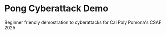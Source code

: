 # Pong Cyberattack Demo

Beginner friendly demostration to cyberattacks for Cal Poly Pomona's CSAF 2025